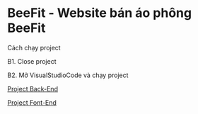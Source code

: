 <h1>BeeFit - Website bán áo phông BeeFit</h1>
<p>Cách chạy project</p> 
<p>B1. Close project</p> 
<p>B2. Mở VisualStudioCode và chạy project</p>

<a href="https://github.com/hoangtu2k/BeeFit"> Project Back-End </a>

<a href="https://github.com/hoangtu2k/BeeFit_FE"> Project Font-End </a>
